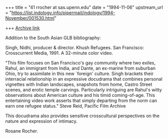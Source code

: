 +++
title = "41 rrocher at sas.upenn.edu"
date = "1994-11-06"
upstream_url = "https://list.indology.info/pipermail/indology/1994-November/001530.html"

+++
[Archive link](https://list.indology.info/pipermail/indology/1994-November/001530.html)

Addition to the South Asian GLB bibliography: 

Singh, Nidhi, producer & director. Khush Refugees. San Francisco: 
Crosscurrent Media, 1991. A 32-minute color video. 

"This film focuses on San Francisco's gay community where two exiles, 
Rahul, an immigrant from India, and Dante, an ex-marine from suburban 
Ohio, try to assimilate in this new `foreign' culture. Singh brackets 
their interracial relationship in an expressive docudrama that combines 
personal vignettes with Indian landscapes, snapshots from home, Castro 
Street scenes, and erotic temple carvings. Particularly intriguing 
are Rahul's witty observations about American culture and his timid 
coming-of-age. This entertaining video work asserts that simply 
departing from the norm can earn one refugee status."
		Steve Reid, Pacific Film Archive

This docudrama also provides sensitive crosscultural perspectives on 
the nature and expression of intimacy. 

Rosane Rocher.





